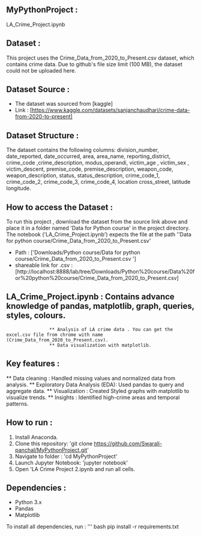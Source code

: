 ## MyPythonProject :
LA_Crime_Project.ipynb
## Dataset :
This project uses the Crime_Data_from_2020_to_Present.csv dataset, which contains crime data. Due to github's file size limit (100 MB), the dataset could not be uploaded here.

## Dataset Source :
- The dataset was sourced from [kaggle]
- Link : [https://www.kaggle.com/datasets/sanjanchaudhari/crime-data-from-2020-to-present]

## Dataset Structure :
The dataset contains the following columns:
division_number,	date_reported,	date_occurred,	area,	area_name,	reporting_district,	crime_code	,crime_description,	modus_operandi, victim_age	, victim_sex	, victim_descent,	premise_code,	premise_description,	weapon_code,	weapon_description,	status,	status_description, crime_code_1,	crime_code_2,	crime_code_3,	crime_code_4,	location	cross_street,	latitude	longitude.

## How to access the Dataset :
To run this project , download the dataset from the source link above and place it in a folder named 'Data for Python course' in the project directory. The notebook ('LA_Crime_Project.ipynb') expects the file at the path ''Data for python course/Crime_Data_from_2020_to_Present.csv'

- Path : ['Downloads/Python course/Data for python course/Crime_Data_from_2020_to_Present.csv ']
- shareable link for .csv :[http://localhost:8888/lab/tree/Downloads/Python%20course/Data%20for%20python%20course/Crime_Data_from_2020_to_Present.csv]

 ## LA_Crime_Project.ipynb : Contains advance knowledge of pandas, matplotlib, graph, queries, styles, colours.
                    ** Analysis of LA crime data . You can get the excel.csv file from chrome with name (Crime_Data_from_2020_to_Present.csv).
                    ** Data visualization with matplotlib.
                   
## Key features :
** Data cleaning : Handled missing values and normalized data from analysis.
** Exploratory Data Analysis (EDA): Used pandas to query and aggregate data.
** Visualization : Created Styled graphs with matplotlib to visualize trends.
** Insights : Identified high-crime areas and temporal patterns.

## How to run :
1. Install Anaconda.
2. Clone this repository: 'git clone https://github.com/Swarali-panchal/MyPythonProject.git'
3. Navigate to folder : 'cd MyPythonProject'
4. Launch Jupyter Notebook: 'jupyter notebook'
5. Open 'LA Crime Project 2.ipynb and run all cells.

## Dependencies :
- Python 3.x
- Pandas
- Matplotlib

To install all dependencies, run : ''' bash
pip install -r requirements.txt

